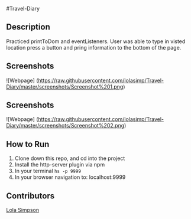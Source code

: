 #Travel-Diary

## Description
Practiced printToDom and eventListeners. User was able to type in visted location press a button and pring information to the bottom of the page. 

## Screenshots
![Webpage]
(https://raw.githubusercontent.com/lolasimp/Travel-Diary/master/screenshots/Screenshot%201.png)
## Screenshots
![Webpage]
(https://raw.githubusercontent.com/lolasimp/Travel-Diary/master/screenshots/Screenshot%202.png)

## How to Run
1. Clone down this repo, and cd into the project
1. Install the http-server plugin via npm
1. In your terminal ```hs -p 9999```
1. In your browser navigation to: localhost:9999

## Contributors
[Lola Simpson](https://github.com/lolasimp)